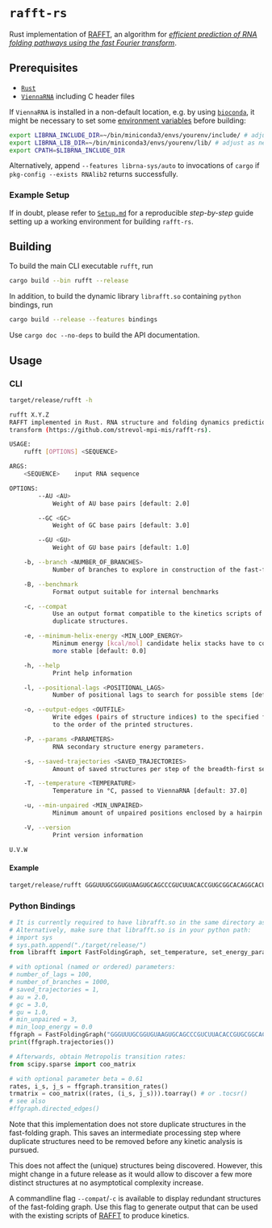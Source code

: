 # `rafft-rs`

Rust implementation of [RAFFT](https://github.com/strevol-mpi-mis/RAFFT), an algorithm for [*efficient prediction of RNA folding pathways using the fast Fourier transform*](https://doi.org/10.1101/2021.07.02.450908).

## Prerequisites

- [`Rust`](https://www.rust-lang.org/tools/install)
- [`ViennaRNA`](https://www.tbi.univie.ac.at/RNA/#download) including C header files

If `ViennaRNA` is installed in a non-default location, e.g. by using [`bioconda`](https://bioconda.github.io/user/install.html),
it might be necessary to set some [environment variables](https://crates.io/crates/librna-sys) before building:

```sh
export LIBRNA_INCLUDE_DIR=~/bin/miniconda3/envs/yourenv/include/ # adjust as necessary
export LIBRNA_LIB_DIR=~/bin/miniconda3/envs/yourenv/lib/ # adjust as necessary
export CPATH=$LIBRNA_INCLUDE_DIR
```

Alternatively, append `--features librna-sys/auto` to invocations of `cargo` if `pkg-config --exists RNAlib2` returns successfully.

### Example Setup

If in doubt, please refer to [`Setup.md`](https://github.com/strevol-mpi-mis/rafft-rs/blob/main/Setup.md) for a reproducible *step-by-step* guide setting up 
a working environment for building `rafft-rs`.

## Building

To build the main CLI executable `rufft`, run

```sh
cargo build --bin rufft --release
```

In addition, to build the dynamic library `librafft.so` containing `python` bindings, run

```sh
cargo build --release --features bindings
```

Use `cargo doc --no-deps` to build the API documentation.

## Usage

### CLI

```sh
target/release/rufft -h
```
```sh
rufft X.Y.Z
RAFFT implemented in Rust. RNA structure and folding dynamics prediction using fast Fourier
transform (https://github.com/strevol-mpi-mis/rafft-rs).

USAGE:
    rufft [OPTIONS] <SEQUENCE>

ARGS:
    <SEQUENCE>    input RNA sequence

OPTIONS:
        --AU <AU>
            Weight of AU base pairs [default: 2.0]

        --GC <GC>
            Weight of GC base pairs [default: 3.0]

        --GU <GU>
            Weight of GU base pairs [default: 1.0]

    -b, --branch <NUMBER_OF_BRANCHES>
            Number of branches to explore in construction of the fast-folding graph [default: 1000]

    -B, --benchmark
            Format output suitable for internal benchmarks

    -c, --compat
            Use an output format compatible to the kinetics scripts of RAFFT. This includes
            duplicate structures.

    -e, --minimum-helix-energy <MIN_LOOP_ENERGY>
            Minimum energy [kcal/mol] candidate helix stacks have to contribute; lower (negative) is
            more stable [default: 0.0]

    -h, --help
            Print help information

    -l, --positional-lags <POSITIONAL_LAGS>
            Number of positional lags to search for possible stems [default: 100]

    -o, --output-edges <OUTFILE>
            Write edges (pairs of structure indices) to the specified file. The indices correspond
            to the order of the printed structures.

    -P, --params <PARAMETERS>
            RNA secondary structure energy parameters.

    -s, --saved-trajectories <SAVED_TRAJECTORIES>
            Amount of saved structures per step of the breadth-first search [default: 1]

    -T, --temperature <TEMPERATURE>
            Temperature in °C, passed to ViennaRNA [default: 37.0]

    -u, --min-unpaired <MIN_UNPAIRED>
            Minimum amount of unpaired positions enclosed by a hairpin loop [default: 3]

    -V, --version
            Print version information

U.V.W
```

#### Example

```sh
target/release/rufft GGGUUUGCGGUGUAAGUGCAGCCCGUCUUACACCGUGCGGCACAGGCACUAGUACUGAUGUCGUAUACAGGGCUUUUGACAU --saved-trajectories 5 --compat
```


### Python Bindings

```python
# It is currently required to have librafft.so in the same directory as your python code
# Alternatively, make sure that librafft.so is in your python path:
# import sys
# sys.path.append("./target/release/")
from librafft import FastFoldingGraph, set_temperature, set_energy_parameters

# with optional (named or ordered) parameters:
# number_of_lags = 100,
# number_of_branches = 1000,
# saved_trajectories = 1,
# au = 2.0,
# gc = 3.0,
# gu = 1.0,
# min_unpaired = 3,
# min_loop_energy = 0.0
ffgraph = FastFoldingGraph("GGGUUUGCGGUGUAAGUGCAGCCCGUCUUACACCGUGCGGCACAGGCACUAGUACUGAUGUCGUAUACAGGGCUUUUGACAU")
print(ffgraph.trajectories())

# Afterwards, obtain Metropolis transition rates:
from scipy.sparse import coo_matrix

# with optional parameter beta = 0.61
rates, i_s, j_s = ffgraph.transition_rates()
trmatrix = coo_matrix((rates, (i_s, j_s))).toarray() # or .tocsr()
# see also
#ffgraph.directed_edges()
```

Note that this implementation does not store duplicate structures in the fast-folding graph.
This saves an intermediate processing step where duplicate structures need to be removed 
before any kinetic analysis is pursued.

This does not affect the (unique) structures being discovered.
However, this might change in a future release as it would allow to discover a few more distinct structures
at no asymptotical complexity increase.

A commandline flag `--compat`/`-c` is available to display redundant structures of the fast-folding graph.
Use this flag to generate output that can be used with the existing scripts of 
[RAFFT](https://github.com/strevol-mpi-mis/RAFFT) to produce kinetics.
